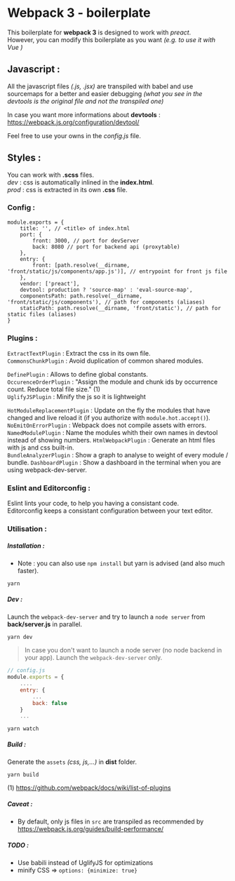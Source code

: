 # Webpack 3 - boilerplate

This boilerplate for **webpack 3** is designed to work with _preact_.    
However, you can modify this boilerplate as you want _(e.g. to use it with Vue )_    

## Javascript :

All the javascript files _(.js, .jsx)_ are transpiled with babel and use sourcemaps for a better and easier debugging _(what you see in the devtools is the original file and not the transpiled one)_

In case you want more informations about **devtools** : https://webpack.js.org/configuration/devtool/

Feel free to use your owns in the _config.js_ file.

## Styles :

You can work with **.scss** files.  
_dev_ : css is automatically inlined in the **index.html**.   
_prod_ : css is extracted in its own **.css** file.

### Config :

```
module.exports = {
    title: '', // <title> of index.html
    port: {
        front: 3000, // port for devServer
        back: 8080 // port for backend api (proxytable)
    },
    entry: {
        front: [path.resolve(__dirname, 'front/static/js/components/app.js')], // entrypoint for front js file
    },
    vendor: ['preact'],
    devtool: production ? 'source-map' : 'eval-source-map',
    componentsPath: path.resolve(__dirname, 'front/static/js/components'), // path for components (aliases)
    staticPath: path.resolve(__dirname, 'front/static'), // path for static files (aliases)
}
```

### Plugins :

`ExtractTextPlugin` : Extract the css in its own file.    
`CommonsChunkPlugin` : Avoid duplication of common shared modules.

`DefinePlugin` : Allows to define global constants.    
`OccurenceOrderPlugin` : "Assign the module and chunk ids by occurrence count. Reduce total file size." (1)    
`UglifyJSPlugin` : Minify the js so it is lightweight

`HotModuleReplacementPlugin` : Update on the fly the modules that have changed and live reload it (if you authorize with `module.hot.accept()`).    
`NoEmitOnErrorPlugin` : Webpack does not compile assets with errors.     
`NamedModulePlugin` : Name the modules whith their own names in devtool instead of showing numbers.
`HtmlWebpackPlugin` : Generate an html files with js and css built-in.    
`BundleAnalyzerPlugin` : Show a graph to analyse to weight of every module / bundle.
`DashboardPlugin` : Show a dashboard in the terminal when you are using webpack-dev-server.

### Eslint and Editorconfig :

Eslint lints your code, to help you having a consistant code.    
Editorconfig keeps a consistant configuration between your text editor.

### Utilisation :


##### Installation :
- Note : you can also use `npm install` but yarn is advised (and also much faster).

```
yarn
```    

##### Dev :
Launch the `webpack-dev-server` and try to launch a `node server` from **back/server.js** in parallel.

```
yarn dev
```

> In case you don't want to launch a node server (no node backend in your app).
Launch the `webpack-dev-server` only.
```js
// config.js
module.exports = {
    ....
    entry: {
        ...
        back: false
    }
    ...
```

```
yarn watch
```

##### Build :      
Generate the `assets` _(css, js,...)_ in **dist** folder.

```
yarn build
```

(1) https://github.com/webpack/docs/wiki/list-of-plugins

##### Caveat : 
- By default, only js files in `src` are transpiled as recommended by https://webpack.js.org/guides/build-performance/

##### TODO :
- Use babili instead of UglifyJS for optimizations
- minify CSS => `options: {minimize: true}`

